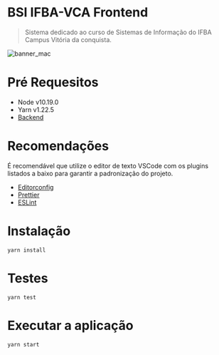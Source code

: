 # BSI IFBA-VCA Frontend

> Sistema dedicado ao curso de Sistemas de Informação do IFBA Campus Vitória da conquista.

![banner_mac](https://user-images.githubusercontent.com/13178261/109680157-002b2500-7b5b-11eb-8631-1527fd71370e.png)

# Pré Requesitos
- Node v10.19.0
- Yarn v1.22.5
- [Backend](https://github.com/flaviofilipe/bsi-ifba-backend)

# Recomendações
É recomendável que utilize o editor de texto VSCode com os plugins listados a baixo para garantir a padronização do projeto.

- [Editorconfig](https://marketplace.visualstudio.com/items?itemName=EditorConfig.EditorConfig)
- [Prettier](https://prettier.io/)
- [ESLint](https://marketplace.visualstudio.com/items?itemName=dbaeumer.vscode-eslint)
# Instalação

```
yarn install
```

# Testes
```
yarn test
```
# Executar a aplicação
```
yarn start
```
